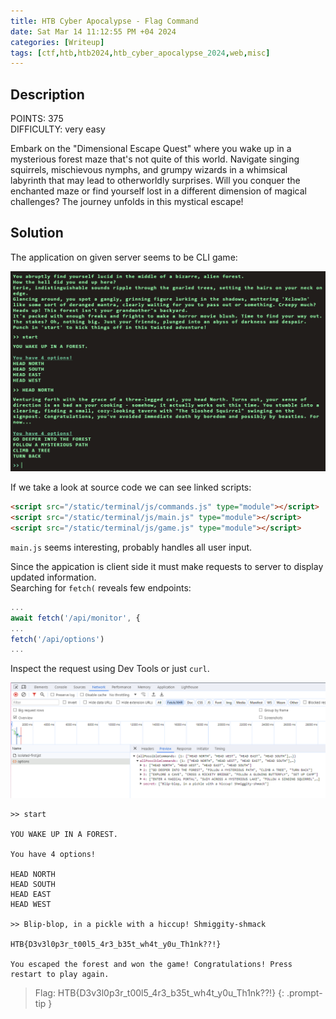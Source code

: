 ```yaml
---
title: HTB Cyber Apocalypse - Flag Command
date: Sat Mar 14 11:12:55 PM +04 2024
categories: [Writeup]
tags: [ctf,htb,htb2024,htb_cyber_apocalypse_2024,web,misc]
---
```


## Description

POINTS: 375<br>
DIFFICULTY: very easy

Embark on the "Dimensional Escape Quest" where you wake up in a mysterious forest maze that's not quite of this world. Navigate singing squirrels, mischievous nymphs, and grumpy wizards in a whimsical labyrinth that may lead to otherworldly surprises. Will you conquer the enchanted maze or find yourself lost in a different dimension of magical challenges? The journey unfolds in this mystical escape!

## Solution

The application on given server seems to be CLI game:

![flag-command-1](/assets/images/htb/2024/cyber_apocalypse/flag-command-1.png)

If we take a look at source code we can see linked scripts:

```html
<script src="/static/terminal/js/commands.js" type="module"></script>
<script src="/static/terminal/js/main.js" type="module"></script>
<script src="/static/terminal/js/game.js" type="module"></script>
```

`main.js` seems interesting, probably handles all user input.

Since the appication is client side it must make requests to server to display updated information.<br>
Searching for `fetch(` reveals few endpoints:
```js
...
await fetch('/api/monitor', {
...
fetch('/api/options')
...
```

Inspect the request using Dev Tools or just `curl`.

![flag-command-2](/assets/images/htb/2024/cyber_apocalypse/flag-command-2.png)


```plaintext
>> start

YOU WAKE UP IN A FOREST.

You have 4 options!

HEAD NORTH
HEAD SOUTH
HEAD EAST
HEAD WEST

>> Blip-blop, in a pickle with a hiccup! Shmiggity-shmack

HTB{D3v3l0p3r_t00l5_4r3_b35t_wh4t_y0u_Th1nk??!}

You escaped the forest and won the game! Congratulations! Press restart to play again.
```

> Flag: HTB{D3v3l0p3r_t00l5_4r3_b35t_wh4t_y0u_Th1nk??!}
{: .prompt-tip }